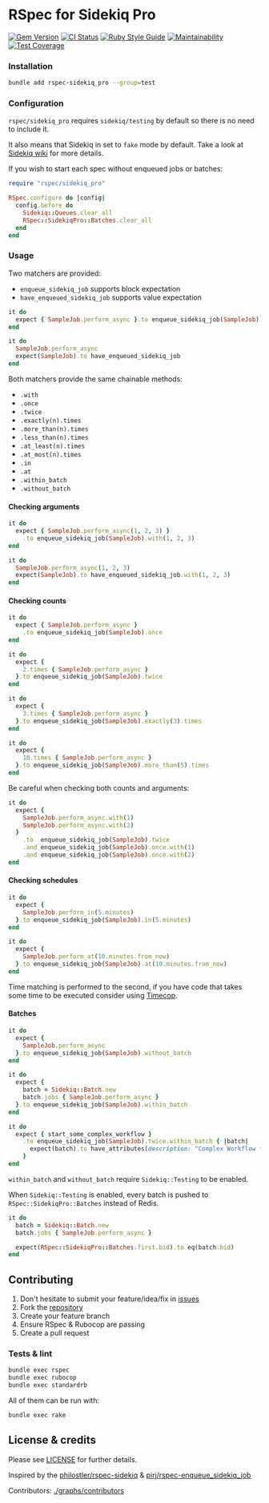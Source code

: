 # RSpec for Sidekiq Pro

[![Gem Version](https://badge.fury.io/rb/rspec-sidekiq_pro.svg)](https://rubygems.org/gems/rspec-sidekiq_pro)
[![CI Status](https://github.com/inkstak/rspec-sidekiq_pro/actions/workflows/ci.yml/badge.svg)](https://github.com/inkstak/rspec-sidekiq_pro/actions/workflows/ci.yml)
[![Ruby Style Guide](https://img.shields.io/badge/code_style-standard-brightgreen.svg)](https://github.com/testdouble/standard)
[![Maintainability](https://api.codeclimate.com/v1/badges/3de8ad4b1787cdb9ca20/maintainability)](https://codeclimate.com/github/inkstak/rspec-sidekiq_pro/maintainability)
[![Test Coverage](https://api.codeclimate.com/v1/badges/3de8ad4b1787cdb9ca20/test_coverage)](https://codeclimate.com/github/inkstak/rspec-sidekiq_pro/test_coverage)

### Installation

```bash
bundle add rspec-sidekiq_pro --group=test
```

### Configuration

`rspec/sidekiq_pro` requires `sidekiq/testing` by default so there is no need to include it.

It also means that Sidekiq in set to `fake` mode by default. Take a look at [Sidekiq wiki](https://github.com/mperham/sidekiq/wiki/Testing) for more details.

If you wish to start each spec without enqueued jobs or batches:

```ruby
require "rspec/sidekiq_pro"

RSpec.configure do |config|
  config.before do
    Sidekiq::Queues.clear_all
    RSpec::SidekiqPro::Batches.clear_all
  end
end
```

### Usage

Two matchers are provided:

* `enqueue_sidekiq_job` supports block expectation
* `have_enqueued_sidekiq_job` supports value expectation

```ruby
it do
  expect { SampleJob.perform_async }.to enqueue_sidekiq_job(SampleJob)
end
```
```ruby
it do
  SampleJob.perform_async
  expect(SampleJob).to have_enqueued_sidekiq_job
end
```

Both matchers provide the same chainable methods:

* `.with`
* `.once`
* `.twice`
* `.exactly(n).times`
* `.more_than(n).times`
* `.less_than(n).times`
* `.at_least(n).times`
* `.at_most(n).times`
* `.in`
* `.at`
* `.within_batch`
* `.without_batch`


#### Checking arguments

```ruby
it do
  expect { SampleJob.perform_async(1, 2, 3) }
    .to enqueue_sidekiq_job(SampleJob).with(1, 2, 3)
end
```
```ruby
it do
  SampleJob.perform_async(1, 2, 3)
  expect(SampleJob).to have_enqueued_sidekiq_job.with(1, 2, 3)
end
```


#### Checking counts

```ruby
it do
  expect { SampleJob.perform_async }
    .to enqueue_sidekiq_job(SampleJob).once
end
```

```ruby
it do
  expect { 
    2.times { SampleJob.perform_async }
  }.to enqueue_sidekiq_job(SampleJob).twice
end
```

```ruby
it do
  expect { 
    3.times { SampleJob.perform_async }
  }.to enqueue_sidekiq_job(SampleJob).exactly(3).times
end
```

```ruby
it do
  expect {
    10.times { SampleJob.perform_async }
  }.to enqueue_sidekiq_job(SampleJob).more_than(5).times
end
```

Be careful when checking both counts and arguments:

```ruby
it do
  expect { 
    SampleJob.perform_async.with(1)
    SampleJob.perform_async.with(2)
  } 
    .to  enqueue_sidekiq_job(SampleJob).twice
    .and enqueue_sidekiq_job(SampleJob).once.with(1)
    .and enqueue_sidekiq_job(SampleJob).once.with(2)
end
```

#### Checking schedules

```ruby
it do
  expect { 
    SampleJob.perform_in(5.minutes)
  }.to enqueue_sidekiq_job(SampleJob).in(5.minutes)
end
```

```ruby
it do
  expect { 
    SampleJob.perform_at(10.minutes.from_now)
  }.to enqueue_sidekiq_job(SampleJob).at(10.minutes.from_now)
end
```

Time matching is performed to the second, if you have code that takes some time to be executed consider using [Timecop](https://github.com/travisjeffery/timecop).


#### Batches

```ruby
it do
  expect { 
    SampleJob.perform_async
  }.to enqueue_sidekiq_job(SampleJob).without_batch
end
```

```ruby
it do
  expect { 
    batch = Sidekiq::Batch.new
    batch.jobs { SampleJob.perform_async }
  }.to enqueue_sidekiq_job(SampleJob).within_batch
end
```

```ruby
it do
  expect { start_some_complex_workflow }
    .to enqueue_sidekiq_job(SampleJob).twice.within_batch { |batch|
      expect(batch).to have_attributes(description: "Complex Workflow first step")
    }
end
```

`within_batch` and `without_batch` require `Sidekiq::Testing` to be enabled.

When `Sidekiq::Testing` is enabled, every batch is pushed to `RSpec::SidekiqPro::Batches` instead of Redis.

```ruby
it do
  batch = Sidekiq::Batch.new
  batch.jobs { SampleJob.perform_async }

  expect(RSpec::SidekiqPro::Batches.first.bid).to eq(batch.bid)
end
```

## Contributing

1. Don't hesitate to submit your feature/idea/fix in [issues](https://github.com/inkstak/rspec-sidekiq_pro)
2. Fork the [repository](https://github.com/inkstak/rspec-sidekiq_pro)
3. Create your feature branch
4. Ensure RSpec & Rubocop are passing
4. Create a pull request

### Tests & lint

```bash
bundle exec rspec
bundle exec rubocop
bundle exec standardrb
```

All of them can be run with:

```bash
bundle exec rake
```

## License & credits

Please see [LICENSE](https://github.com/inkstak/rspec-sidekiq_pro/blob/main/LICENSE) for further details.

Inspired by the [philostler/rspec-sidekiq](https://github.com/philostler/rspec-sidekiq/) & [pirj/rspec-enqueue_sidekiq_job](https://github.com/pirj/rspec-enqueue_sidekiq_job)

Contributors: [./graphs/contributors](https://github.com/inkstak/rspec-sidekiq_pro/graphs/contributors)
